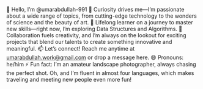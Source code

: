 👋 Hello, I’m @umarabdullah-991
👀 Curiosity drives me—I’m passionate about a wide range of topics, from cutting-edge technology to the wonders of science and the beauty of art.
🌱 Lifelong learner on a journey to master new skills—right now, I’m exploring Data Structures and Algorithms.
💞️ Collaboration fuels creativity, and I’m always on the lookout for exciting projects that blend our talents to create something innovative and meaningful.
📫 Let’s connect! Reach me anytime at umarabdullah.work@gmail.com or drop a message here.
😄 Pronouns: he/him
⚡ Fun fact: I’m an amateur landscape photographer, always chasing the perfect shot. Oh, and I’m fluent in almost four languages, which makes traveling and meeting new people even more fun!

<!---
umarabdullah-991/umarabdullah-991 is a ✨ special ✨ repository because its `README.md` (this file) appears on your GitHub profile.
You can click the Preview link to take a look at your changes.
--->

